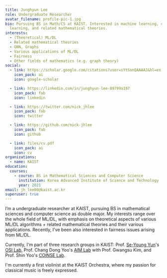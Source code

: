 ```yaml
---
title: Junghyun Lee
role: Undergraduate Researcher
avatar_filename: profile-pic-1.jpg
bio: Pursuing BS in Math/CS at KAIST. Interested in machine learning, deep
  learning, and related mathematical theories.
interests:
  - (Theoretical) ML/DL
  - Related mathematical theories
  - GNN, Graphs
  - Various applications of ML/DL
  - Fairness
  - Other fields of mathematics (e.g. graph theory)
social:
  - link: https://scholar.google.com/citations?user=sYtSnnQAAAAJ&hl=en
    icon_pack: ai
    icon: google-scholar

  - link: https://linkedin.com/in/junghyun-lee-89799a197
    icon_pack: fab
    icon: linkedin

  - link: https://twitter.com/nick_jhlee
    icon_pack: fab
    icon: twitter

  - link: https://github.com/nick-jhlee
    icon_pack: fab
    icon: github

  - link: files/cv.pdf
    icon_pack: ai
    icon: cv
organizations:
  - name: KAIST
education:
  courses:
    - course: BS in Mathematical Sciences and Computer Science
      institution: Korea Advanced Institute of Science and Technology
      year: 2021
email: jh_lee00@kaist.ac.kr
superuser: true
---
```

I’m a undergraduate researcher at KAIST, pursuing BS in mathematical sciences and computer science as double major. My interests range over the whole field of ML/DL, with emphasis on theoretical aspects of various ML/DL algorithms + related mathematical theories and their various applications. Recently, I've been also interested in fairness issues arising from ML/DL.

Currently, I'm part of three research groups in KAIST: Prof. [Se-Young Yun](https://fbsqkd.github.io/)'s [OSI Lab](http://osi.kaist.ac.kr/), Prof. Chang Dong Yoo's [AIM Lab](https://slsp.kaist.ac.kr/xe/) with Prof. Gwangsu Kim, and Prof. Shin Yoo's [COINSE Lab](https://coinse.kaist.ac.kr/).

I'm currently a first violinist at the KAIST Orchestra, where my passion for classical music is freely expressed.
<!-- When my life feels very complicated, I play FPS games such as Call of Duty, Overwatch ;) -->